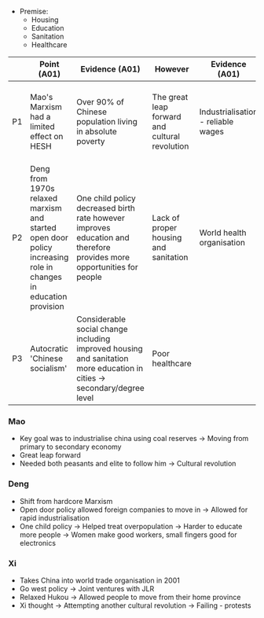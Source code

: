 - Premise:
    - Housing
    - Education
    - Sanitation
    - Healthcare

|     | Point (A01)                                                                                                    | Evidence (A01)                                                                                                          | However                                        | Evidence (A01)                     | Return to your premise                                                                                     |
| --- | -------------------------------------------------------------------------------------------------------------- | ----------------------------------------------------------------------------------------------------------------------- | ---------------------------------------------- | ---------------------------------- | ---------------------------------------------------------------------------------------------------------- |
| P1  | Mao's Marxism had a limited effect on HESH                                                                     | Over 90% of Chinese population living in absolute poverty                                                               | The great leap forward and cultural revolution | Industrialisation - reliable wages | Even though there has been little improvement to HESH throughout 1949 to 1960s                             |
| P2  | Deng from 1970s relaxed marxism and started open door policy increasing role in changes in education provision | One child policy decreased birth rate however improves education and therefore provides more opportunities for people   | Lack of proper housing and sanitation          | World health organisation          | Relaxation of Marxism is changing the social characteristics but that change is still limited to education |
| P3  | Autocratic 'Chinese socialism'                                                                                 | Considerable social change including improved housing and sanitation more education in cities -> secondary/degree level | Poor healthcare                                |                                    | 70% globalisation                                                                                          | 

### Mao
- Key goal was to industrialise china using coal reserves
    -> Moving from primary to secondary economy
- Great leap forward
- Needed both peasants and elite to follow him
    -> Cultural revolution

### Deng
- Shift from hardcore Marxism
- Open door policy allowed foreign companies to move in
    -> Allowed for rapid industrialisation
- One child policy
    -> Helped treat overpopulation
    -> Harder to educate more people
    -> Women make good workers, small fingers good for electronics

### Xi
- Takes China into world trade organisation in 2001
- Go west policy
    -> Joint ventures with JLR
- Relaxed Hukou
    -> Allowed people to move from their home province
- Xi thought
    -> Attempting another cultural revolution
        -> Failing - protests
